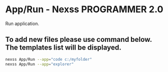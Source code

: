 # App/Run - Nexss PROGRAMMER 2.0

Run application.

## To add new files please use command below. The templates list will be displayed.

```sh
nexss App/Run --app="code c:/myfolder"
nexss App/Run --app="explorer"
```
